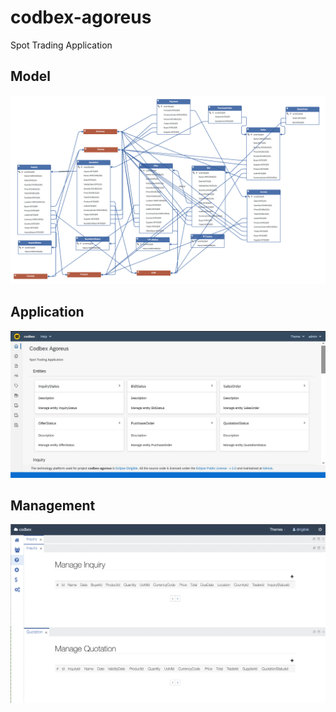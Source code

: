 # codbex-agoreus

Spot Trading Application

## Model

![model](images/agoreus-model.png)

## Application

![model](images/agoreus-launchpad.jpg)

## Management

![model](images/agoreus-management.png)
